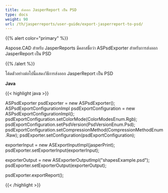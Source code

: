 ```yaml
---
title: ส่งออก JasperReport เป็น PSD
type: docs
weight: 90
url: /th/jasperreports/user-guide/export-jasperreport-to-psd/
---
```


{{% alert color="primary" %}}

Aspose.CAD สำหรับ JasperReports มีคลาสชื่อว่า ASPsdExporter สำหรับการส่งออก JasperReport เป็น PSD

{{% /alert %}}

โค้ดตัวอย่างต่อไปนี้แสดงวิธีการส่งออก JasperReport เป็น PSD

**Java**

{{< highlight java >}}

ASPsdExporter psdExporter = new ASPsdExporter();
ASPsdExportConfigurationImpl psdExportConfiguration = new ASPsdExportConfigurationImpl();
psdExportConfiguration.setColorMode(ColorModesEnum.Rgb);
psdExportConfiguration.setPsdVersion(PsdVersionEnum.Psd);
psdExportConfiguration.setCompressionMethod(CompressionMethodEnum.Raw);
psdExporter.setConfiguration(psdExportConfiguration);

exporterInput = new ASExportInputImpl(jasperPrint);
psdExporter.setExporterInput(exporterInput);

exporterOutput = new ASExporterOutputImpl("shapesExample.psd");
psdExporter.setExporterOutput(exporterOutput);

psdExporter.exportReport();

{{< /highlight >}}

